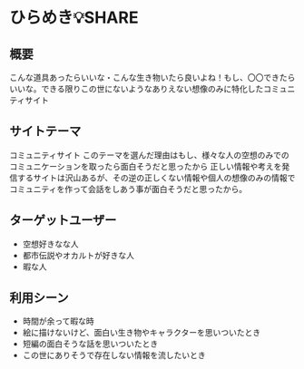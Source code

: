 # ひらめき💡SHARE

## 概要

こんな道具あったらいいな・こんな生き物いたら良いよね！もし、〇〇できたらいいな。できる限りこの世にないようなありえない想像のみに特化したコミュニティサイト


## サイトテーマ
コミュニティサイト
このテーマを選んだ理由はもし、様々な人の空想のみでのコミュニケーションを取ったら面白そうだと思ったから
正しい情報や考えを発信するサイトは沢山あるが、その逆の正しくない情報や個人の想像のみの情報でコミュニティを作って会話をしあう事が面白そうだと思ったから。


## ターゲットユーザー
- 空想好きなな人
- 都市伝説やオカルトが好きな人
- 暇な人

## 利用シーン
- 時間が余って暇な時
- 絵に描けないけど、面白い生き物やキャラクターを思いついたとき
- 短編の面白そうな話を思いついたとき
- この世にありそうで存在しない情報を流したいとき

